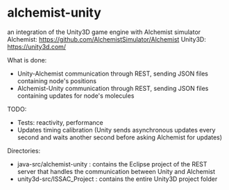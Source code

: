 # alchemist-unity
an integration of the Unity3D game engine with Alchemist simulator
Alchemist: https://github.com/AlchemistSimulator/Alchemist
Unity3D: https://unity3d.com/

What is done:
- Unity-Alchemist communication through REST, sending JSON files containing node's positions
- Alchemist-Unity communication through REST, sending JSON files containing updates for node's molecules

TODO:
- Tests: reactivity, performance
- Updates timing calibration (Unity sends asynchronous updates every second and waits another second before asking Alchemist for updates)

Directories:
- java-src/alchemist-unity : contains the Eclipse project of the REST server that handles the communication between Unity and Alchemist
- unity3d-src/ISSAC_Project : contains the entire Unity3D project folder
